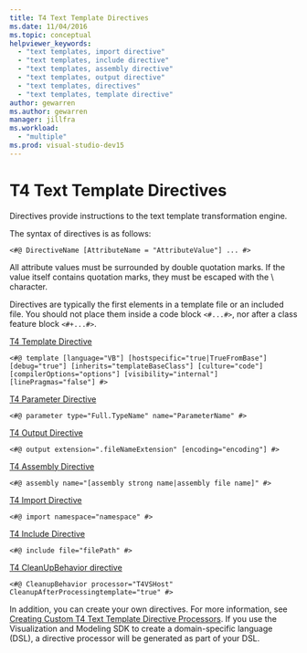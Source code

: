 ```yaml
---
title: T4 Text Template Directives
ms.date: 11/04/2016
ms.topic: conceptual
helpviewer_keywords:
  - "text templates, import directive"
  - "text templates, include directive"
  - "text templates, assembly directive"
  - "text templates, output directive"
  - "text templates, directives"
  - "text templates, template directive"
author: gewarren
ms.author: gewarren
manager: jillfra
ms.workload:
  - "multiple"
ms.prod: visual-studio-dev15
---
```

# T4 Text Template Directives
Directives provide instructions to the text template transformation engine.

 The syntax of directives is as follows:

```
<#@ DirectiveName [AttributeName = "AttributeValue"] ... #>
```

 All attribute values must be surrounded by double quotation marks. If the value itself contains quotation marks, they must be escaped with the \ character.

 Directives are typically the first elements in a template file or an included file. You should not place them inside a code block `<#...#>`, nor after a class feature block `<#+...#>`.

 [T4 Template Directive](../modeling/t4-template-directive.md)
 ```
<#@ template [language="VB"] [hostspecific="true|TrueFromBase"] [debug="true"] [inherits="templateBaseClass"] [culture="code"] [compilerOptions="options"] [visibility="internal"] [linePragmas="false"] #>
```

 [T4 Parameter Directive](../modeling/t4-parameter-directive.md)
 ```
<#@ parameter type="Full.TypeName" name="ParameterName" #>
```

 [T4 Output Directive](../modeling/t4-output-directive.md)
 ```
<#@ output extension=".fileNameExtension" [encoding="encoding"] #>
```

 [T4 Assembly Directive](../modeling/t4-assembly-directive.md)
 ```
<#@ assembly name="[assembly strong name|assembly file name]" #>
```

 [T4 Import Directive](../modeling/t4-import-directive.md)
 ```
<#@ import namespace="namespace" #>
```

 [T4 Include Directive](../modeling/t4-include-directive.md)
 ```
<#@ include file="filePath" #>
```

 [T4 CleanUpBehavior directive](../modeling/t4-cleanupbehavior-directive.md)
 ```
<#@ CleanupBehavior processor="T4VSHost" CleanupAfterProcessingtemplate="true" #>
```

 In addition, you can create your own directives. For more information, see [Creating Custom T4 Text Template Directive Processors](../modeling/creating-custom-t4-text-template-directive-processors.md). If you use the Visualization and Modeling SDK to create a domain-specific language (DSL), a directive processor will be generated as part of your DSL.